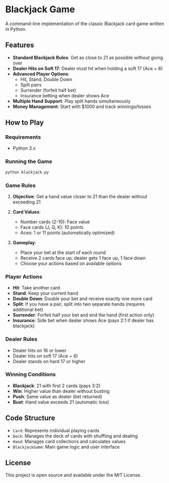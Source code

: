 # Blackjack Game

A command-line implementation of the classic Blackjack card game written in Python.

## Features

- **Standard Blackjack Rules**: Get as close to 21 as possible without going over
- **Dealer Hits on Soft 17**: Dealer must hit when holding a soft 17 (Ace + 6)
- **Advanced Player Options**:
  - Hit, Stand, Double Down
  - Split pairs
  - Surrender (forfeit half bet)
  - Insurance betting when dealer shows Ace
- **Multiple Hand Support**: Play split hands simultaneously
- **Money Management**: Start with $1000 and track winnings/losses

## How to Play

### Requirements
- Python 3.x

### Running the Game
```bash
python blackjack.py
```

### Game Rules

1. **Objective**: Get a hand value closer to 21 than the dealer without exceeding 21
2. **Card Values**:
   - Number cards (2-10): Face value
   - Face cards (J, Q, K): 10 points
   - Aces: 1 or 11 points (automatically optimized)

3. **Gameplay**:
   - Place your bet at the start of each round
   - Receive 2 cards face up; dealer gets 1 face up, 1 face down
   - Choose your actions based on available options

### Player Actions

- **Hit**: Take another card
- **Stand**: Keep your current hand
- **Double Down**: Double your bet and receive exactly one more card
- **Split**: If you have a pair, split into two separate hands (requires additional bet)
- **Surrender**: Forfeit half your bet and end the hand (first action only)
- **Insurance**: Side bet when dealer shows Ace (pays 2:1 if dealer has blackjack)

### Dealer Rules

- Dealer hits on 16 or lower
- Dealer hits on soft 17 (Ace + 6)
- Dealer stands on hard 17 or higher

### Winning Conditions

- **Blackjack**: 21 with first 2 cards (pays 3:2)
- **Win**: Higher value than dealer without busting
- **Push**: Same value as dealer (bet returned)
- **Bust**: Hand value exceeds 21 (automatic loss)

## Code Structure

- `Card`: Represents individual playing cards
- `Deck`: Manages the deck of cards with shuffling and dealing
- `Hand`: Manages card collections and calculates values
- `BlackjackGame`: Main game logic and user interface

## License

This project is open source and available under the MIT License.